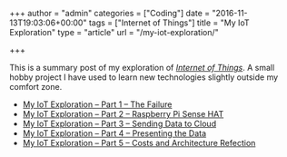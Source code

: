 +++
author = "admin"
categories = ["Coding"]
date = "2016-11-13T19:03:06+00:00"
tags = ["Internet of Things"]
title = "My IoT Exploration"
type = "article"
url = "/my-iot-exploration/"

+++

This is a summary post of my exploration of [_Internet of Things_][1]. A small hobby project I have used to learn new technologies slightly outside my comfort zone.

  * [My IoT Exploration – Part 1 – The Failure][2]
  * [My IoT Exploration – Part 2 – Raspberry Pi Sense HAT][3]
  * [My IoT Exploration – Part 3 – Sending Data to Cloud][4]
  * [My IoT Exploration – Part 4 – Presenting the Data][5]
  * [My IoT Exploration – Part 5 – Costs and Architecture Refection][6]

 [1]: https://en.wikipedia.org/wiki/Internet_of_things
 [2]: http://henrik.sommerfeld.nu/my-iot-exploration-part-1-the-failure/
 [3]: http://henrik.sommerfeld.nu/my-iot-exploration-part-2-raspberry-pi-sense-hat/
 [4]: http://henrik.sommerfeld.nu/my-iot-exploration-part-3-sending-data-to-cloud/
 [5]: http://henrik.sommerfeld.nu/my-iot-exploration-part-4-presenting-the-data/
 [6]: http://henrik.sommerfeld.nu/my-iot-exploration-part-5-costs-and-architecture-refection/
